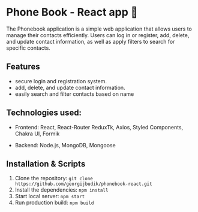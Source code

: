 
# Phone Book - React app 📱

The Phonebook application is a simple web application that allows users to manage their contacts efficiently. Users can log in or register, add, delete, and update contact information, as well as apply filters to search for specific contacts.

## Features

- secure login and registration system.
- add, delete, and update contact information.
- easily search and filter contacts based on name

## Technologies used:

- Frontend: React, React-Router ReduxTk, Axios, Styled Components, Chakra UI, Formik

- Backend: Node.js, MongoDB, Mongoose

## Installation & Scripts

1. Clone the repository: 
   `git clone https://github.com/georgijbudik/phonebook-react.git`
2. Install the dependencies: `npm install`
3. Start local server: `npm start`
4. Run production build: `npm build`
